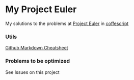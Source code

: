 # My Project Euler

My solutions to the problems at [Project Euler](http://projecteuler.net/) in [coffescript](http://coffeescript.org/)

### Utils

[Github Markdown Cheatsheet](https://github.com/adam-p/markdown-here/wiki/Markdown-Cheatsheet)

### Problems to be optimized

See Issues on this project